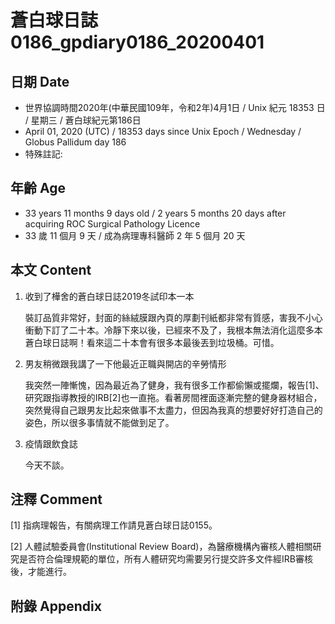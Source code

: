 # 蒼白球日誌0186_gpdiary0186_20200401 #

## 日期 Date ##

* 世界協調時間2020年(中華民國109年，令和2年)4月1日 / Unix 紀元 18353 日 / 星期三 / 蒼白球紀元第186日
* April 01, 2020 (UTC) / 18353 days since Unix Epoch / Wednesday / Globus Pallidum day 186
* 特殊註記:

## 年齡 Age ##

* 33 years 11 months 9 days old / 2 years 5 months 20 days after acquiring ROC Surgical Pathology Licence
* 33 歲 11 個月 9 天 / 成為病理專科醫師 2 年 5 個月 20 天

## 本文 Content ##

1. 收到了樺舍的蒼白球日誌2019冬試印本一本

    裝訂品質非常好，封面的絲絨膜跟內頁的厚劃刊紙都非常有質感，害我不小心衝動下訂了二十本。冷靜下來以後，已經來不及了，我根本無法消化這麼多本蒼白球日誌啊！看來這二十本會有很多本最後丟到垃圾桶。可惜。

2. 男友稍微跟我講了一下他最近正職與開店的辛勞情形

    我突然一陣慚愧，因為最近為了健身，我有很多工作都偷懶或擺爛，報告[1]、研究跟指導教授的IRB[2]也一直拖。看著房間裡面逐漸完整的健身器材組合，突然覺得自己跟男友比起來做事不太盡力，但因為我真的想要好好打造自己的姿色，所以很多事情就不能做到足了。

3. 疫情跟飲食誌

    今天不談。

## 注釋 Comment ##

[1] 指病理報告，有關病理工作請見蒼白球日誌0155。

[2] 人體試驗委員會(Institutional Review Board)，為醫療機構內審核人體相關研究是否符合倫理規範的單位，所有人體研究均需要另行提交許多文件經IRB審核後，才能進行。

## 附錄 Appendix ##

